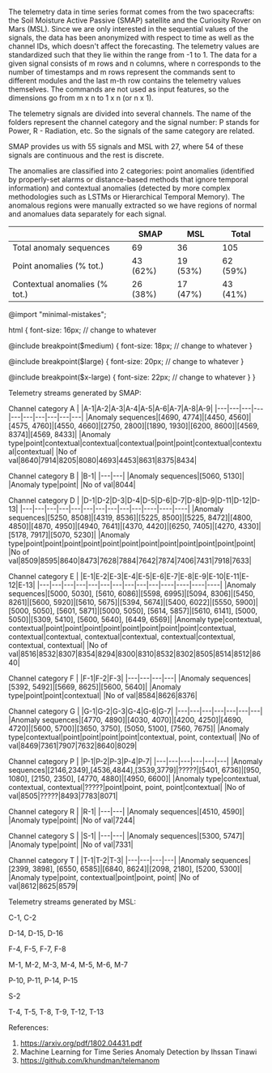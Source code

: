 The telemetry data in time series format comes from the two spacecrafts: the Soil Moisture Active Passive (SMAP) satellite and the Curiosity Rover on Mars (MSL). Since we are only interested in the sequential values of the signals, the data has been anonymized with respect to time as well as the channel IDs, which doesn't affect the forecasting. The telemetry values are standardized such that they lie within the range from -1 to 1. The data for a given signal consists of m rows and n columns, where n corresponds to the number of timestamps and m rows represent the commands sent to different modules and the last m-th row contains the telemetry values themselves. The commands are not used as input features, so the dimensions go from m x n to 1 x n (or n x 1). 

The telemetry signals are divided into several channels. The name of the folders represent the channel category and the signal number: P stands for Power, R - Radiation, etc. So the signals of the same category are related. 

SMAP provides us with 55 signals and MSL with 27, where 54 of these signals are continuous and the rest is discrete. 

The anomalies are classified into 2 categories: point anomalies (identified by properly-set alarms or distance-based methods that ignore temporal information) and contextual anomalies (detected by more complex methodologies such as LSTMs or Hierarchical Temporal Memory). The anomalous regions were manually extracted so we have regions of normal and anomalues data separately for each signal.

 ||SMAP|MSL|Total|
 |-----------------------|----|---|-----|
 |Total anomaly sequences|69|36|105|
 |Point anomalies (% tot.)|43 (62%)|19 (53%)|62 (59%)|
 |Contextual anomalies (% tot.)|26 (38%)|17 (47%)|43 (41%)|
 
@import "minimal-mistakes";

html {
  font-size: 16px; // change to whatever

  @include breakpoint($medium) {
    font-size: 18px; // change to whatever
  }

  @include breakpoint($large) {
    font-size: 20px; // change to whatever
  }

  @include breakpoint($x-large) {
    font-size: 22px; // change to whatever
  }
}

Telemetry streams generated by SMAP:

Channel category A
|   |A-1|A-2|A-3|A-4|A-5|A-6|A-7|A-8|A-9|
|---|---|---|---|---|---|---|---|---|---|
|Anomaly sequences|[4690, 4774]|[4450, 4560]|[4575, 4760]|[4550, 4660]|[2750, 2800]|[1890, 1930]|[6200, 8600]|[4569, 8374]|[4569, 8433]|
|Anomaly type|point|contextual|contextual|contextual|point|point|contextual|contextual|contextual|
|No of val|8640|7914|8205|8080|4693|4453|8631|8375|8434|

Channel category B
|   |B-1|
|---|---|
|Anomaly sequences|[5060, 5130]|
|Anomaly type|point|
|No of val|8044|

Channel category D
|   |D-1|D-2|D-3|D-4|D-5|D-6|D-7|D-8|D-9|D-11|D-12|D-13|
|---|---|---|---|---|---|---|---|---|---|----|----|----|
|Anomaly sequences|[5250, 8508]|[4319, 8536]|[5225, 8500]|[5225, 8472]|[4800, 4850]|[4870, 4950]|[4940, 7641]|[4370, 4420]|[6250, 7405]|[4270, 4330]|[5178, 7917]|[5070, 5230]|
|Anomaly type|point|point|point|point|point|point|point|point|point|point|point|point|
|No of val|8509|8595|8640|8473|7628|7884|7642|7874|7406|7431|7918|7633|

Channel category E
|   |E-1|E-2|E-3|E-4|E-5|E-6|E-7|E-8|E-9|E-10|E-11|E-12|E-13|
|---|---|---|---|---|---|---|---|---|---|----|----|----|----|
|Anomaly sequences|[5000, 5030], [5610, 6086]|[5598, 6995]|[5094, 8306]|[5450, 8261]|[5600, 5920]|[5610, 5675]|[5394, 5674]|[5400, 6022]|[5550, 5900]|[5000, 5050], [5601, 5871]|[5000, 5050], [5614, 5857]|[5610, 6141], [5000, 5050]|[5309, 5410], [5600, 5640], [6449, 6569]|
|Anomaly type|contextual, contextual|point|point|point|point|point|point|point|point|contextual, contextual|contextual, contextual|contextual, contextual|contextual, contextual, contextual|
|No of val|8516|8532|8307|8354|8294|8300|8310|8532|8302|8505|8514|8512|8640|

Channel category F
|   |F-1|F-2|F-3|
|---|---|---|---|
|Anomaly sequences|[5392, 5492]|[5669, 8625]|[5600, 5640]|
|Anomaly type|point|point|contextual|
|No of val|8584|8626|8376|

Channel category G
|   |G-1|G-2|G-3|G-4|G-6|G-7|
|---|---|---|---|---|---|---|
|Anomaly sequences|[4770, 4890]|[4030, 4070]|[4200, 4250]|[4690, 4720]|[5600, 5700]|[3650, 3750], [5050, 5100], [7560, 7675]|
|Anomaly type|contextual|point|point|point|point|contextual, point, contextual|
|No of val|8469|7361|7907|7632|8640|8029|

Channel category P
|   |P-1|P-2|P-3|P-4|P-7|
|---|---|---|---|---|---|
|Anomaly sequences|[2146,2349],[4536,4844],[3539,3779]|?????|[5401, 6736]|[950, 1080], [2150, 2350], [4770, 4880]|[4950, 6600]|
|Anomaly type|contextual, contextual, contextual|?????|point|point, point, point|contextual|
|No of val|8505|?????|8493|7783|8071|

Channel category R
|   |R-1|
|---|---|
|Anomaly sequences|[4510, 4590]|
|Anomaly type|point|
|No of val|7244|

Channel category S
|   |S-1|
|---|---|
|Anomaly sequences|[5300, 5747]|
|Anomaly type|point|
|No of val|7331|

Channel category T
|   |T-1|T-2|T-3|
|---|---|---|---|
|Anomaly sequences|[2399, 3898], [6550, 6585]|[6840, 8624]|[2098, 2180], [5200, 5300]|
|Anomaly type|point, contextual|point|point, point|
|No of val|8612|8625|8579|

Telemetry streams generated by MSL:

C-1, C-2

D-14, D-15, D-16

F-4, F-5, F-7, F-8

M-1, M-2, M-3, M-4, M-5, M-6, M-7

P-10, P-11, P-14, P-15

S-2

T-4, T-5, T-8, T-9, T-12, T-13
 
References:
1) https://arxiv.org/pdf/1802.04431.pdf
2) Machine Learning for Time Series Anomaly Detection by Ihssan Tinawi
3) https://github.com/khundman/telemanom 
